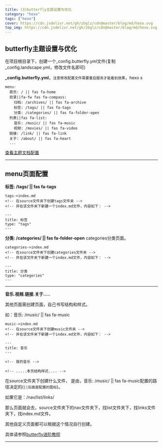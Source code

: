 ```yaml
---
title: (3)butterfly主题设置与优化
category: "hexo"
tags: ["hexo"]
cover: https://cdn.jsdelivr.net/gh/zbglz/cdn@master/blog/md/hexo.svg
top_img: https://cdn.jsdelivr.net/gh/zbglz/cdn@master/blog/md/hexo.svg
---
```


## butterfly主题设置与优化

在项目根目录下，创建一个_config.butterfly.yml文件(复制_config.landscape.yml，修改文件名即可)

**_config.butterfly.yml**，`注意修改配置文件需要重启服务才能看到效果`，hexo s

    menu:
      首页: / || fas fa-home
      目录||fa-fw fas fa-compass:
        归档: /archives/ || fas fa-archive
        标签: /tags/ || fas fa-tags
        分类: /categories/ || fas fa-folder-open
      列表||fas fa-list:
        音乐: /music/ || fas fa-music
        视频: /movies/ || fas fa-video
      链接: /link/ || fas fa-link
      关于: /about/ || fas fa-heart
      ...

[查看主题文档配置](https://butterfly.js.org/posts/4aa8abbe/)

***

## menu页面配置

**标签: /tags/ || fas fa-tags**


    tags->index.md
    <!-- 在source文件夹下创建tags文件夹 -->
    <!-- 并在该文件夹下新建一个index.md文件，内容如下： -->

    ---
    title: 标签
    type: "tags"
    ---


**分类: /categories/ || fas fa-folder-open**
categories分类页面。


    categories->index.md
    <!-- 在source文件夹下创建categories文件夹 -->
    <!-- 并在该文件夹下新建一个index.md文件，内容如下： -->

    ---
    title: 分类
    type: "categories"
    ---



***

**音乐.视频.链接.关于.....**

其他页面需创建页面，自己书写结构和样式。

如：音乐: /music/ || fas fa-music

    music->index.md
    <!-- 在source文件夹下创建music文件夹 -->
    <!-- 并在该文件夹下新建一个index.md文件，内容如下： -->
    
    ---
    title: 音乐
    ---
    
    <!-- 我的音乐 -->
    
    <!-- .....本页结构样式.... -->


在source文件夹下创建什么文件，
是由，音乐: /music/ || fas fa-music配置的路径决定的(`||后面是配置的图标`)。

如果它是：/nav/list/links/

那么页面就会去，source文件夹下的nav文件夹下，找list文件夹下，找links文件夹下，找index.md文件。

其他自定义页面都可以根据这个情况自行创建。

具体请参照[butterfly进阶教程](https://butterfly.js.org/posts/4073eda/)

***